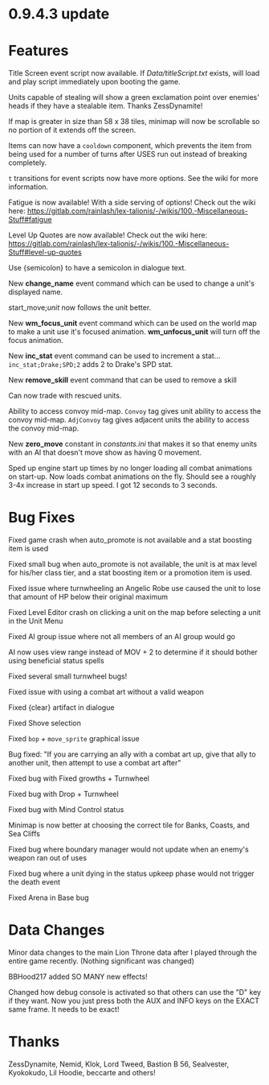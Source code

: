 # 0.9.4.3 update

# Features
Title Screen event script now available. If _Data/titleScript.txt_ exists, will load and play script immediately upon booting the game.

Units capable of stealing will show a green exclamation point over enemies' heads if they have a stealable item. Thanks ZessDynamite!

If map is greater in size than 58 x 38 tiles, minimap will now be scrollable so no portion of it extends off the screen.

Items can now have a `cooldown` component, which prevents the item from being used for a number of turns after USES run out instead of breaking completely.

`t` transitions for event scripts now have more options. See the wiki for more information.

Fatigue is now available! With a side serving of options! Check out the wiki here: https://gitlab.com/rainlash/lex-talionis/-/wikis/100.-Miscellaneous-Stuff#fatigue

Level Up Quotes are now available! Check out the wiki here: https://gitlab.com/rainlash/lex-talionis/-/wikis/100.-Miscellaneous-Stuff#level-up-quotes

Use {semicolon} to have a semicolon in dialogue text.

New **change_name** event command which can be used to change a unit's displayed name.

start_move;_unit_ now follows the unit better.

New **wm_focus_unit** event command which can be used on the world map to make a unit use it's focused animation. **wm_unfocus_unit** will turn off the focus animation.

New **inc_stat** event command can be used to increment a stat... `inc_stat;Drake;SPD;2` adds 2 to Drake's SPD stat.

New **remove_skill** event command that can be used to remove a skill

Can now trade with rescued units.

Ability to access convoy mid-map. `Convoy` tag gives unit ability to access the convoy mid-map. `AdjConvoy` tag gives adjacent units the ability to access the convoy mid-map.

New **zero_move** constant in _constants.ini_ that makes it so that enemy units with an AI that doesn't move show as having 0 movement.

Sped up engine start up times by no longer loading all combat animations on start-up. Now loads combat animations on the fly. Should see a roughly 3-4x increase in start up speed. I got 12 seconds to 3 seconds.

# Bug Fixes
Fixed game crash when auto_promote is not available and a stat boosting item is used

Fixed small bug when auto_promote is not available, the unit is at max level for his/her class tier, and a stat boosting item or a promotion item is used.

Fixed issue where turnwheeling an Angelic Robe use caused the unit to lose that amount of HP below their original maximum

Fixed Level Editor crash on clicking a unit on the map before selecting a unit in the Unit Menu

Fixed AI group issue where not all members of an AI group would go

AI now uses view range instead of MOV + 2 to determine if it should bother using beneficial status spells

Fixed several small turnwheel bugs!

Fixed issue with using a combat art without a valid weapon

Fixed {clear} artifact in dialogue

Fixed Shove selection

Fixed `bop` + `move_sprite` graphical issue

Bug fixed: "If you are carrying an ally with a combat art up, give that ally to another unit, then attempt to use a combat art after"

Fixed bug with Fixed growths + Turnwheel

Fixed bug with Drop + Turnwheel

Fixed bug with Mind Control status

Minimap is now better at choosing the correct tile for Banks, Coasts, and Sea Cliffs

Fixed bug where boundary manager would not update when an enemy's weapon ran out of uses

Fixed bug where a unit dying in the status upkeep phase would not trigger the death event

Fixed Arena in Base bug

# Data Changes

Minor data changes to the main Lion Throne data after I played through the entire game recently. (Nothing significant was changed)

BBHood217 added SO MANY new effects!

Changed how debug console is activated so that others can use the "D" key if they want. Now you just press both the AUX and INFO keys on the EXACT same frame. It needs to be exact!

# Thanks
ZessDynamite, Nemid, Klok, Lord Tweed, Bastion B 56, Sealvester, Kyokokudo, Lil Hoodie, beccarte and others!